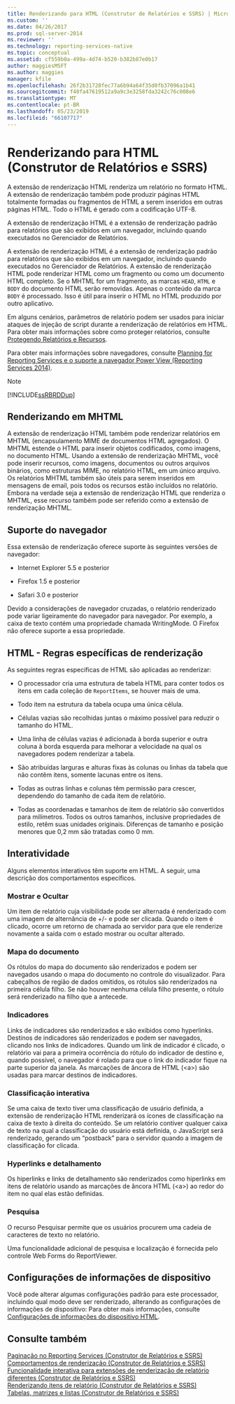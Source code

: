 ```yaml
---
title: Renderizando para HTML (Construtor de Relatórios e SSRS) | Microsoft Docs
ms.custom: ''
ms.date: 04/26/2017
ms.prod: sql-server-2014
ms.reviewer: ''
ms.technology: reporting-services-native
ms.topic: conceptual
ms.assetid: cf559b0a-499a-4d74-b520-b382b87e0b17
author: maggiesMSFT
ms.author: maggies
manager: kfile
ms.openlocfilehash: 26f2b31728fec77a6b94a64f35d0fb37096a1b41
ms.sourcegitcommit: f40fa47619512a9a9c3e3258fda3242c76c008e6
ms.translationtype: MT
ms.contentlocale: pt-BR
ms.lasthandoff: 05/23/2019
ms.locfileid: "66107717"
---
```

# <a name="rendering-to-html-report-builder-and-ssrs"></a>Renderizando para HTML (Construtor de Relatórios e SSRS)
  A extensão de renderização HTML renderiza um relatório no formato HTML. A extensão de renderização também pode produzir páginas HTML totalmente formadas ou fragmentos de HTML a serem inseridos em outras páginas HTML. Todo o HTML é gerado com a codificação UTF-8.  
  
 A extensão de renderização HTML é a extensão de renderização padrão para relatórios que são exibidos em um navegador, incluindo quando executados no Gerenciador de Relatórios.  
  
 A extensão de renderização HTML é a extensão de renderização padrão para relatórios que são exibidos em um navegador, incluindo quando executados no Gerenciador de Relatórios. A extensão de renderização HTML pode renderizar HTML como um fragmento ou como um documento HTML completo. Se o MHTML for um fragmento, as marcas `HEAD`, `HTML` e `BODY` do documento HTML serão removidas. Apenas o conteúdo da marca `BODY` é processado. Isso é útil para inserir o HTML no HTML produzido por outro aplicativo.  
  
 Em alguns cenários, parâmetros de relatório podem ser usados para iniciar ataques de injeção de script durante a renderização de relatórios em HTML. Para obter mais informações sobre como proteger relatórios, consulte [Protegendo Relatórios e Recursos](../security/secure-reports-and-resources.md).  
  
 Para obter mais informações sobre navegadores, consulte [Planning for Reporting Services e o suporte a navegador Power View &#40;Reporting Services 2014&#41;](../browser-support-for-reporting-services-and-power-view.md).  
  
> [!NOTE]  
>  [!INCLUDE[ssRBRDDup](../../includes/ssrbrddup-md.md)]  
  
##  <a name="RenderingMHTML"></a> Renderizando em MHTML  
 A extensão de renderização HTML também pode renderizar relatórios em MHTML (encapsulamento MIME de documentos HTML agregados). O MHTML estende o HTML para inserir objetos codificados, como imagens, no documento HTML. Usando a extensão de renderização MHTML, você pode inserir recursos, como imagens, documentos ou outros arquivos binários, como estruturas MIME, no relatório HTML, em um único arquivo. Os relatórios MHTML também são úteis para serem inseridos em mensagens de email, pois todos os recursos estão incluídos no relatório. Embora na verdade seja a extensão de renderização HTML que renderiza o MHTML, esse recurso também pode ser referido como a extensão de renderização MHTML.  
  
##  <a name="BrowserSupport"></a> Suporte do navegador  
 Essa extensão de renderização oferece suporte às seguintes versões de navegador:  
  
-   Internet Explorer 5.5 e posterior  
  
-   Firefox 1.5 e posterior  
  
-   Safari 3.0 e posterior  
  
 Devido a considerações de navegador cruzadas, o relatório renderizado pode variar ligeiramente do navegador para navegador. Por exemplo, a caixa de texto contém uma propriedade chamada WritingMode. O Firefox não oferece suporte a essa propriedade.  
  
##  <a name="HTMLSpecificRenderingRules"></a> HTML - Regras específicas de renderização  
 As seguintes regras específicas de HTML são aplicadas ao renderizar:  
  
-   O processador cria uma estrutura de tabela HTML para conter todos os itens em cada coleção de `ReportItems`, se houver mais de uma.  
  
-   Todo item na estrutura da tabela ocupa uma única célula.  
  
-   Células vazias são recolhidas juntas o máximo possível para reduzir o tamanho do HTML.  
  
-   Uma linha de células vazias é adicionada à borda superior e outra coluna à borda esquerda para melhorar a velocidade na qual os navegadores podem renderizar a tabela.  
  
-   São atribuídas larguras e alturas fixas às colunas ou linhas da tabela que não contêm itens, somente lacunas entre os itens.  
  
-   Todas as outras linhas e colunas têm permissão para crescer, dependendo do tamanho de cada item de relatório.  
  
-   Todas as coordenadas e tamanhos de item de relatório são convertidos para milímetros. Todos os outros tamanhos, inclusive propriedades de estilo, retêm suas unidades originais. Diferenças de tamanho e posição menores que 0,2 mm são tratadas como 0 mm.  
  
##  <a name="Interactivity"></a> Interatividade  
 Alguns elementos interativos têm suporte em HTML. A seguir, uma descrição dos comportamentos específicos.  
  
### <a name="show-and-hide"></a>Mostrar e Ocultar  
 Um item de relatório cuja visibilidade pode ser alternada é renderizado com uma imagem de alternância de +/- e pode ser clicada. Quando o item é clicado, ocorre um retorno de chamada ao servidor para que ele renderize novamente a saída com o estado mostrar ou ocultar alterado.  
  
### <a name="document-map"></a>Mapa do documento  
 Os rótulos do mapa do documento são renderizados e podem ser navegados usando o mapa do documento no controle do visualizador. Para cabeçalhos de região de dados omitidos, os rótulos são renderizados na primeira célula filho. Se não houver nenhuma célula filho presente, o rótulo será renderizado na filho que a antecede.  
  
### <a name="bookmarks"></a>Indicadores  
 Links de indicadores são renderizados e são exibidos como hyperlinks. Destinos de indicadores são renderizados e podem ser navegados, clicando nos links de indicadores. Quando um link de indicador é clicado, o relatório vai para a primeira ocorrência do rótulo do indicador de destino e, quando possível, o navegador é rolado para que o link do indicador fique na parte superior da janela. As marcações de âncora de HTML (\<a>) são usadas para marcar destinos de indicadores.  
  
### <a name="interactive-sorting"></a>Classificação interativa  
 Se uma caixa de texto tiver uma classificação de usuário definida, a extensão de renderização HTML renderizará os ícones de classificação na caixa de texto à direita do conteúdo. Se um relatório contiver qualquer caixa de texto na qual a classificação do usuário está definida, o JavaScript será renderizado, gerando um “postback” para o servidor quando a imagem de classificação for clicada.  
  
### <a name="hyperlinks-and-drillthrough"></a>Hyperlinks e detalhamento  
 Os hiperlinks e links de detalhamento são renderizados como hiperlinks em itens de relatório usando as marcações de âncora HTML (\<a>) ao redor do item no qual elas estão definidas.  
  
### <a name="search"></a>Pesquisa  
 O recurso Pesquisar permite que os usuários procurem uma cadeia de caracteres de texto no relatório.  
  
 Uma funcionalidade adicional de pesquisa e localização é fornecida pelo controle Web Forms do ReportViewer.  
  
##  <a name="DeviceInfo"></a> Configurações de informações de dispositivo  
 Você pode alterar algumas configurações padrão para este processador, incluindo qual modo deve ser renderizado, alterando as configurações de informações de dispositivo: Para obter mais informações, consulte [Configurações de informações do dispositivo HTML](../html-device-information-settings.md).  

## <a name="see-also"></a>Consulte também  
 [Paginação no Reporting Services &#40;Construtor de Relatórios e SSRS&#41;](../report-design/pagination-in-reporting-services-report-builder-and-ssrs.md)   
 [Comportamentos de renderização &#40;Construtor de Relatórios e SSRS&#41;](../report-design/rendering-behaviors-report-builder-and-ssrs.md)   
 [Funcionalidade interativa para extensões de renderização de relatório diferentes &#40;Construtor de Relatórios e SSRS&#41;](interactive-functionality-different-report-rendering-extensions.md)   
 [Renderizando itens de relatório &#40;Construtor de Relatórios e SSRS&#41;](../report-design/rendering-report-items-report-builder-and-ssrs.md)   
 [Tabelas, matrizes e listas &#40;Construtor de Relatórios e SSRS&#41;](../report-design/create-invoices-and-forms-with-lists-report-builder-and-ssrs.md)  
